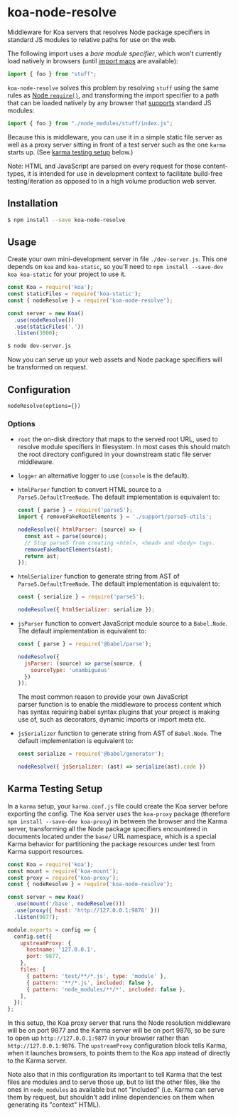 # koa-node-resolve

Middleware for Koa servers that resolves Node package specifiers in standard JS modules to relative paths for use on the web.

The following import uses a _bare module specifier_, which won't currently load natively in browsers (until [import maps](https://www.chromestatus.com/feature/5315286962012160) are available):

```js
import { foo } from "stuff";
```

`koa-node-resolve` solves this problem by resolving `stuff` using the same rules as [Node `require()`](https://nodejs.org/api/modules.html#modules_all_together), and transforming the import specifier to a path that can be loaded natively by any browser that [supports](https://developer.mozilla.org/en-US/docs/Web/JavaScript/Reference/Statements/import#Browser_compatibility) standard JS modules:

```js
import { foo } from "./node_modules/stuff/index.js";
```

Because this is middleware, you can use it in a simple static file server as well as a proxy server sitting in front of a test server such as the one `karma` starts up. (See [karma testing setup](#karma-testing-setup) below.)

Note: HTML and JavaScript are parsed on every request for those content-types, it is intended for use in development context to facilitate build-free testing/iteration as opposed to in a high volume production web server.

## Installation

```sh
$ npm install --save koa-node-resolve
```

## Usage

Create your own mini-development server in file `./dev-server.js`. This one depends on `koa` and `koa-static`, so you'll need to `npm install --save-dev koa koa-static` for your project to use it.

```js
const Koa = require('koa');
const staticFiles = require('koa-static');
const { nodeResolve } = require('koa-node-resolve');

const server = new Koa()
  .use(nodeResolve())
  .use(staticFiles('.'))
  .listen(3000);
```

```sh
$ node dev-server.js
```

Now you can serve up your web assets and Node package specifiers will be transformed on request.

## Configuration

`nodeResolve(options={})`

### Options

 - `root` the on-disk directory that maps to the served root URL, used to resolve module specifiers in filesystem.  In most cases this should match the root directory configured in your downstream static file server middleware.
 - `logger` an alternative logger to use (`console` is the default).
 - `htmlParser` function to convert HTML source to a `Parse5.DefaultTreeNode`.  The default implementation is equivalent to:
    ```js
    const { parse } = require('parse5');
    import { removeFakeRootElements } = './support/parse5-utils';

    nodeResolve({ htmlParser: (source) => {
      const ast = parse(source);
      // Stop parse5 from creating <html>, <head> and <body> tags.
      removeFakeRootElements(ast);
      return ast;
    });
    ```
 - `htmlSerializer` function to generate string from AST of `Parse5.DefaultTreeNode`.  The default implementation is equivalent to:
    ```js
    const { serialize } = require('parse5');

    nodeResolve({ htmlSerializer: serialize });
    ```
 - `jsParser` function to convert JavaScript module source to a `Babel.Node`.  The default implementation is equivalent to:
    ```js
    const { parse } = require('@babel/parse');

    nodeResolve({
      jsParser: (source) => parse(source, {
        sourceType: 'unambiguous'
      })
    });
    ```
    The most common reason to provide your own JavaScript parser function is to enable the middleware to process content which has syntax requiring babel syntax plugins that your project is making use of, such as decorators, dynamic imports or import meta etc.

 - `jsSerializer` function to generate string from AST of `Babel.Node`.  The default implementation is equivalent to:
    ```js
    const serialize = require('@babel/generator');

    nodeResolve({ jsSerializer: (ast) => serialize(ast).code })

## Karma Testing Setup

In a `karma` setup, your `karma.conf.js` file could create the Koa server before exporting the config. The Koa server uses the `koa-proxy` package (therefore `npm install --save-dev koa-proxy`) in between the browser and the Karma server, transforming all the Node package specifiers encountered in documents located under the `base/` URL namespace, which is a special Karma behavior for partitioning the package resources under test from Karma support resources.

```js
const Koa = require('koa');
const mount = require('koa-mount');
const proxy = require('koa-proxy');
const { nodeResolve } = require('koa-node-resolve');

const server = new Koa()
  .use(mount('/base', nodeResolve()))
  .use(proxy({ host: 'http://127.0.0.1:9876' }))
  .listen(9877);

module.exports = config => {
  config.set({
    upstreamProxy: {
      hostname: '127.0.0.1',
      port: 9877,
    },
    files: [
      { pattern: 'test/**/*.js', type: 'module' },
      { pattern: '**/*.js', included: false },
      { pattern: 'node_modules/**/*', included: false },
    ],
  });
};
```

In this setup, the Koa proxy server that runs the Node resolution middleware will be on port 9877 and the Karma server will be on port 9876, so be sure to open up `http://127.0.0.1:9877` in your browser rather than `http://127.0.0.1:9876`. The `upstreamProxy` configuration block tells Karma, when it launches browsers, to points them to the Koa app instead of directly to the Karma server.

Note also that in this configuration its important to tell Karma that the test files are modules and to serve those up, but to list the other files, like the ones in `node_modules` as available but not "included" (i.e. Karma can serve them by request, but shouldn't add inline dependencies on them when generating its "context" HTML).
